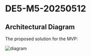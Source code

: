 # DE5-M5-20250512

## Architectural Diagram

The proposed solution for the MVP:

![diagram](./references/architecture.png)



